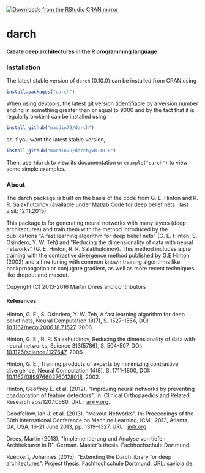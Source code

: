 [![Downloads from the RStudio CRAN mirror](http://cranlogs.r-pkg.org/badges/darch)](http://cran.rstudio.com/package=darch)


darch
=====

#### Create deep architectures in the R programming language


### Installation

The latest stable version of `darch` (0.10.0) can be installed from CRAN using

```R
install.packages("darch")
```

When using [devtools](https://github.com/hadley/devtools/), the latest git version (identifiable by a version number ending in something greater than or equal to 9000 and by the fact that it is regularly broken) can be installed using

```R
install_github("maddin79/darch")
```

or, if you want the latest stable version,

```R
install_github("maddin79/darch@v0.10.0")
```


Then, use `?darch` to view its documentation or `example("darch")` to view some simple examples.

### About

The darch package is built on the basis of the code from G. E. Hinton and R. R. Salakhutdinov
(available under [Matlab Code for deep belief nets](http://www.cs.toronto.edu/~hinton/MatlabForSciencePaper.html
"Matlab for science paper") : last visit: 12.11.2015).

This package is for generating neural networks with many layers (deep architectures) and train them with the method introduced by the publications "A fast learning algorithm for deep belief nets" (G. E. Hinton, S. Osindero, Y. W. Teh) and "Reducing the dimensionality of data with neural networks" (G. E. Hinton, R. R. Salakhutdinov). This method includes a pre training with the contrastive divergence method published by G.E Hinton (2002) and a fine tuning with common known training algorithms like backpropagation or conjugate gradient, as well as more recent techniques like dropout and maxout.

Copyright (C) 2013-2016 Martin Drees and contributors

#### References
Hinton, G. E., S. Osindero, Y. W. Teh, A fast learning algorithm for deep belief nets,
Neural Computation 18(7), S. 1527-1554, DOI:
[10.1162/neco.2006.18.7.1527](http://dx.doi.org/10.1162/neco.2006.18.7.1527), 2006.

Hinton, G. E., R. R. Salakhutdinov, Reducing the dimensionality of data with neural
networks, Science 313(5786), S. 504-507, DOI:
[10.1126/science.1127647](http://dx.doi.org/10.1126/science.1127647), 2006.

Hinton, G. E., Training products of experts by minimizing contrastive divergence,
Neural Computation 14(8), S. 1711-1800, DOI:
[10.1162/089976602760128018](http://dx.doi.org/10.1162/089976602760128018), 2002.

Hinton, Geoffrey E. et al. (2012). "Improving neural networks by preventing coadaptation of feature detectors". In: Clinical Orthopaedics and Related Research abs/1207.0580. URL : [arxiv.org](http://arxiv.org/abs/1207.0580).

Goodfellow, Ian J. et al. (2013). "Maxout Networks". In: Proceedings of the 30th International Conference on Machine Learning, ICML 2013, Atlanta, GA, USA, 16-21 June 2013, pp. 1319–1327. URL : [jmlr.org](http://jmlr.org/proceedings/papers/v28/goodfellow13.html).

Drees, Martin (2013). "Implementierung und Analyse von tiefen Architekturen
in R". German. Master's thesis. Fachhochschule Dortmund.

Rueckert, Johannes (2015). "Extending the Darch library for deep
architectures". Project thesis. Fachhochschule Dortmund.
URL: [saviola.de](http://static.saviola.de/publications/rueckert_2015.pdf).
